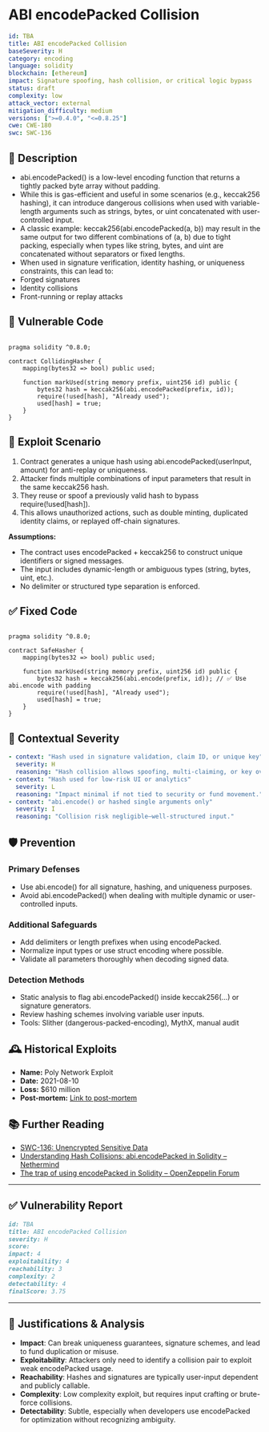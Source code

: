 #  ABI encodePacked Collision

```YAML
id: TBA
title: ABI encodePacked Collision 
baseSeverity: H
category: encoding
language: solidity
blockchain: [ethereum]
impact: Signature spoofing, hash collision, or critical logic bypass
status: draft
complexity: low
attack_vector: external
mitigation_difficulty: medium
versions: [">=0.4.0", "<=0.8.25"]
cwe: CWE-180
swc: SWC-136
```

## 📝 Description

- abi.encodePacked() is a low-level encoding function that returns a tightly packed byte array without padding. 
- While this is gas-efficient and useful in some scenarios (e.g., keccak256 hashing), it can introduce dangerous collisions when used with variable-length arguments such as strings, bytes, or uint concatenated with user-controlled input.
- A classic example: keccak256(abi.encodePacked(a, b)) may result in the same output for two different combinations of (a, b) due to tight packing, especially when types like string, bytes, and uint are concatenated without separators or fixed lengths.
- When used in signature verification, identity hashing, or uniqueness constraints, this can lead to:
- Forged signatures
- Identity collisions
- Front-running or replay attacks

## 🚨 Vulnerable Code

```solidity

pragma solidity ^0.8.0;

contract CollidingHasher {
    mapping(bytes32 => bool) public used;

    function markUsed(string memory prefix, uint256 id) public {
        bytes32 hash = keccak256(abi.encodePacked(prefix, id));
        require(!used[hash], "Already used");
        used[hash] = true;
    }
}
```

## 🧪 Exploit Scenario

1. Contract generates a unique hash using abi.encodePacked(userInput, amount) for anti-replay or uniqueness.
2. Attacker finds multiple combinations of input parameters that result in the same keccak256 hash.
3. They reuse or spoof a previously valid hash to bypass require(!used[hash]).
4. This allows unauthorized actions, such as double minting, duplicated identity claims, or replayed off-chain signatures.

**Assumptions:**

- The contract uses encodePacked + keccak256 to construct unique identifiers or signed messages.
- The input includes dynamic-length or ambiguous types (string, bytes, uint, etc.).
- No delimiter or structured type separation is enforced.

## ✅ Fixed Code

```solidity

pragma solidity ^0.8.0;

contract SafeHasher {
    mapping(bytes32 => bool) public used;

    function markUsed(string memory prefix, uint256 id) public {
        bytes32 hash = keccak256(abi.encode(prefix, id)); // ✅ Use abi.encode with padding
        require(!used[hash], "Already used");
        used[hash] = true;
    }
}
```

## 🧭 Contextual Severity

```yaml
- context: "Hash used in signature validation, claim ID, or unique key"
  severity: H
  reasoning: "Hash collision allows spoofing, multi-claiming, or key overwrites."
- context: "Hash used for low-risk UI or analytics"
  severity: L
  reasoning: "Impact minimal if not tied to security or fund movement."
- context: "abi.encode() or hashed single arguments only"
  severity: I
  reasoning: "Collision risk negligible—well-structured input."
```

## 🛡️ Prevention

### Primary Defenses

- Use abi.encode() for all signature, hashing, and uniqueness purposes.
- Avoid abi.encodePacked() when dealing with multiple dynamic or user-controlled inputs.

### Additional Safeguards

- Add delimiters or length prefixes when using encodePacked.
- Normalize input types or use struct encoding where possible.
- Validate all parameters thoroughly when decoding signed data.

### Detection Methods

- Static analysis to flag abi.encodePacked() inside keccak256(...) or signature generators.
- Review hashing schemes involving variable user inputs.
- Tools: Slither (dangerous-packed-encoding), MythX, manual audit

## 🕰️ Historical Exploits

- **Name:** Poly Network Exploit
- **Date:** 2021-08-10
- **Loss:** $610 million
- **Post-mortem:** [Link to post-mortem](https://blog.gopluslabs.io/vulnerabilities-cases/smart-contract/hash-collision/poly-network)

## 📚 Further Reading

- [SWC-136: Unencrypted Sensitive Data](https://swcregistry.io/docs/SWC-136/) 
- [Understanding Hash Collisions: abi.encodePacked in Solidity – Nethermind](https://www.nethermind.io/blog/understanding-hash-collisions-abi-encodepacked-in-solidity) 
- [The trap of using encodePacked in Solidity – OpenZeppelin Forum](https://forum.openzeppelin.com/t/the-trap-of-using-encodepacked-in-solidity/1052)
   
---

## ✅ Vulnerability Report

```markdown
id: TBA
title: ABI encodePacked Collision 
severity: H
score:
impact: 4         
exploitability: 4 
reachability: 3   
complexity: 2     
detectability: 4  
finalScore: 3.75
```

---

## 📄 Justifications & Analysis

- **Impact**: Can break uniqueness guarantees, signature schemes, and lead to fund duplication or misuse.
- **Exploitability**: Attackers only need to identify a collision pair to exploit weak encodePacked usage.
- **Reachability**: Hashes and signatures are typically user-input dependent and publicly callable.
- **Complexity**: Low complexity exploit, but requires input crafting or brute-force collisions.
- **Detectability**: Subtle, especially when developers use encodePacked for optimization without recognizing ambiguity.








